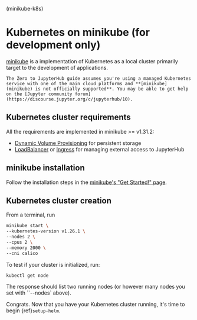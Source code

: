 (minikube-k8s)

# Kubernetes on minikube (for development only)

[minikube](minikube) is a implementation of Kubernetes as a local cluster primarily target to the development of applications.

```{important}
The Zero to JupyterHub guide assumes you're using a managed Kubernetes service with one of the main cloud platforms and **[minikube](minikube) is not officially supported**. You may be able to get help on the [Jupyter community forum](https://discourse.jupyter.org/c/jupyterhub/10).
```

## Kubernetes cluster requirements

All the requirements are implemented in minikube >= v1.31.2:

- [Dynamic Volume Provisioning](https://kubernetes.io/docs/concepts/storage/dynamic-provisioning/) for persistent storage
- [LoadBalancer](https://kubernetes.io/docs/concepts/services-networking/service/#loadbalancer) or [Ingress](https://kubernetes.io/docs/concepts/services-networking/ingress/) for managing external access to JupyterHub

## minikube installation

Follow the installation steps in the [minikube's "Get Started!" page](https://minikube.sigs.k8s.io/docs/start/).

## Kubernetes cluster creation

From a terminal, run

```bash
minikube start \
--kubernetes-version v1.26.1 \
--nodes 2 \
--cpus 2 \
--memory 2000 \
--cni calico
```

To test if your cluster is initialized, run:

```
kubectl get node
```

The response should list two running nodes (or however many nodes you set with ``--nodes` above).

Congrats. Now that you have your Kubernetes cluster running, it's time to
begin {ref}`setup-helm`.

[minikube]: https://minikube.sigs.k8s.io/docs/
